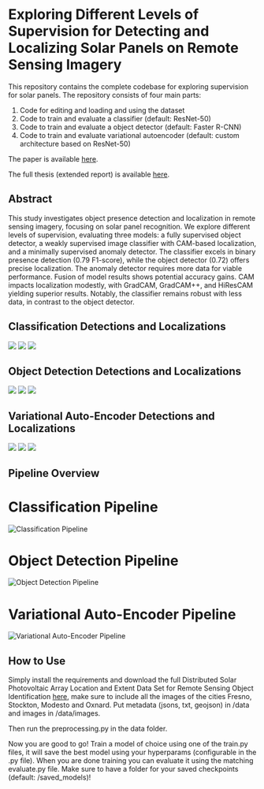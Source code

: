 # Exploring Different Levels of Supervision for Detecting and Localizing Solar Panels on Remote Sensing Imagery

This repository contains the complete codebase for exploring supervision for solar panels. The repository consists of four main parts:
1. Code for editing and loading and using the dataset
2. Code to train and evaluate a classifier (default: ResNet-50)
3. Code to train and evaluate a object detector (default: Faster R-CNN)
4. Code to train and evaluate variational autoencoder (default: custom architecture based on ResNet-50)

The paper is available [here](https://arxiv.org/abs/2309.10421).

The full thesis (extended report) is available [here](https://scripties.uba.uva.nl/search?id=record_53567).

## Abstract
This study investigates object presence detection and localization in remote sensing imagery, focusing on solar panel recognition. We explore different levels of supervision, evaluating three models: a fully supervised object detector, a weakly supervised image classifier with CAM-based localization, and a minimally supervised anomaly detector. The classifier excels in binary presence detection (0.79 F1-score), while the object detector (0.72) offers precise localization. The anomaly detector requires more data for viable performance. Fusion of model results shows potential accuracy gains. CAM impacts localization modestly, with GradCAM, GradCAM++, and HiResCAM yielding superior results. Notably, the classifier remains robust with less data, in contrast to the object detector.

## Classification Detections and Localizations
![](imgs/solar_panel_class_1.png) ![](imgs/solar_panel_class_2.png)  ![](imgs/solar_panel_class_3.png) 

## Object Detection Detections and Localizations
![](imgs/solar_panel_object_1.png) ![](imgs/solar_panel_object_2.png)  ![](imgs/solar_panel_object_3.png) 

## Variational Auto-Encoder Detections and Localizations
![](imgs/solar_panel_vae_1.png) ![](imgs/solar_panel_vae_2.png)  ![](imgs/solar_panel_vae_3.png) 

## Pipeline Overview
# Classification Pipeline
![Classification Pipeline](imgs/class_diagram.png)

# Object Detection Pipeline
![Object Detection Pipeline](imgs/object_diagram.png)

# Variational Auto-Encoder Pipeline
![Variational Auto-Encoder Pipeline](imgs/variational_diagram.png)

## How to Use
Simply install the requirements and download the full Distributed Solar Photovoltaic Array Location and Extent Data Set for Remote Sensing Object Identification [here](https://figshare.com/articles/dataset/Distributed_Solar_Photovoltaic_Array_Location_and_Extent_Data_Set_for_Remote_Sensing_Object_Identification/3385780/4), make sure to include all the images of the cities Fresno, Stockton, Modesto and Oxnard. Put metadata (jsons, txt, geojson) in /data and images in /data/images. 

Then run the preprocessing.py in the data folder.

Now you are good to go! Train a model of choice using one of the train.py files, it will save the best model using your hyperparams (configurable in the .py file). When you are done training you can evaluate it using the matching evaluate.py file. Make sure to have a folder for your saved checkpoints (default: /saved_models)!
